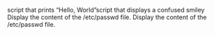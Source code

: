 script that prints “Hello, World”script that displays a confused smiley
Display the content of the /etc/passwd file.
Display the content of the /etc/passwd file.
